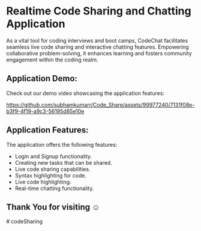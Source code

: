# Realtime Code Sharing and Chatting Application

As a vital tool for coding interviews and boot camps, CodeChat facilitates seamless live code sharing and interactive chatting features. Empowering collaborative problem-solving, it enhances learning and fosters community engagement within the coding realm.

## Application Demo:

Check out our demo video showcasing the application features:

https://github.com/subhamkumarr/Code_Share/assets/99977240/7131f08e-b3f9-4f19-a9c3-56195d85e10e


## Application Features:

The application offers the following features:

- Login and Signup functionality.
- Creating new tasks that can be shared.
- Live code sharing capabilities.
- Syntax highlighting for code.
- Live code highlighting.
- Real-time chatting functionality.

## Thank You for visiting ☺️
#   c o d e S h a r i n g  
 